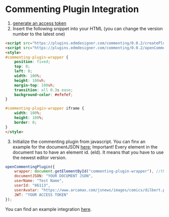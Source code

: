 # Commenting Plugin Integration

1) [generate an access token](../generate-access-token)
2) Insert the following snippet into your HTML (you can change the version number to the latest one)

```html
<script src="https://plugins.edmdesigner.com/commenting/0.0.2/createPlugin.js"></script>
<script src="https://plugins.edmdesigner.com/commenting/0.0.2/openCommentingPlugin.js"></script>
<style>
#commenting-plugin-wrapper {
	position: fixed;
	top: 0;
	left: 0;
	width: 100%;
	height: 100vh;
	margin-top: 100vh;
	transition: all 0.3s ease;
	background-color: #efefef;
}

#commenting-plugin-wrapper iframe {
	width: 100%;
	height: 100%;
	border: 0;
}
</style>
```

3) Initialize the commenting plugin from javascript. You can finx an example for the documentJSON [here](http://plugins.edmdesigner.com/commenting/0.0.2/static/greenest.js); Important! Every element in the document has to have an element id. (eId). It means that you have to use the newest editor version.
```javascript
openCommentingPlugin({
	wrapper: document.getElementById("commenting-plugin-wrapper"), //this element should be placed to the end of the DOM.
	documentJSON: "YOUR DOCUMENT JSON",
	userName: "Test Name",
	userId: "86113",
	userAvatar: "https://www.arcamax.com/jsnews/images/comics/dilbert.png",
	JWT: "YOUR ACCESS TOKEN"
});
```



You can find an example integration [here](http://plugins.edmdesigner.com/commenting/0.0.2/example.html).
